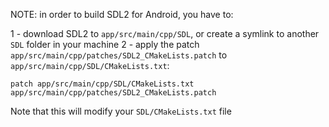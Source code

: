 NOTE: in order to build SDL2 for Android, you have to:

1 - download SDL2 to `app/src/main/cpp/SDL`, or create a symlink to another `SDL` folder in your machine
2 - apply the patch `app/src/main/cpp/patches/SDL2_CMakeLists.patch` to `app/src/main/cpp/SDL/CMakeLists.txt`:

	patch app/src/main/cpp/SDL/CMakeLists.txt app/src/main/cpp/patches/SDL2_CMakeLists.patch

Note that this will modify your `SDL/CMakeLists.txt` file